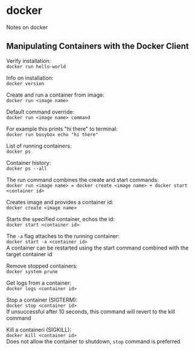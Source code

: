 # docker
Notes on docker

## Manipulating Containers with the Docker Client
Verify installation:  
`docker run hello-world`

Info on installation:  
`docker version`

Create and run a container from image:  
`docker run <image name>`   

Default command override:  
`docker run <image name> command`

For example this prints "hi there" to terminal:  
`docker run busybox echo "hi there"`  

List of running containers:  
`docker ps`  

Container history:  
`docker ps --all`

The run command combines the create and start commands:  
`docker run <image name> = docker create <image name> + docker start <container id>`  

Creates image and provides a container id:  
`docker create <image name>`  

Starts the specified container, echos the id:  
`docker start <container id>`

The `-a` flag attaches to the running container:  
`docker start -a <container id>`  
A container can be restarted using the start command combined with the target container id  

Remove stopped containers:  
`docker system prune`  

Get logs from a container:  
`docker logs <container id>`

Stop a container (SIGTERM):  
`docker stop <container id>`  
If unsuccessful after 10 seconds, this command will revert to the kill command

Kill a containeri (SIGKILL):  
`docker kill <container id>`  
Does not allow the container to shutdown, `stop` command is preferred


